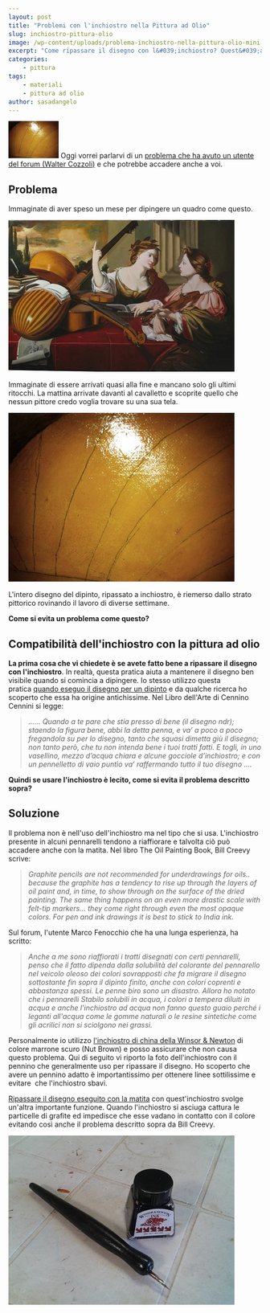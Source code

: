 ```yaml
---
layout: post
title: "Problemi con l'inchiostro nella Pittura ad Olio"
slug: inchiostro-pittura-olio
image: /wp-content/uploads/problema-inchiostro-nella-pittura-olio-mini.jpg
excerpt: "Come ripassare il disegno con l&#039;inchiostro? Quest&#039;articolo ti spiega come usare l&#039;inchiostro per ripassare i tuoi disegni quando realizzi dipinti ad olio."
categories:
    - pittura
tags:
    - materiali
    - pittura ad olio
author: sasadangelo
---
```


![Problema inchiostro nella Pittura ad Olio](/wp-content/uploads/problema-inchiostro-nella-pittura-olio-mini.jpg) Oggi vorrei parlarvi di un [problema che ha avuto un utente del forum (Walter Cozzoli)](http://forum.disegnoepittura.it/viewtopic.php?f=4&t=1743 "Compatibilità inchiostro e Pittura ad Olio") e che potrebbe accadere anche a voi.

## Problema

Immaginate di aver speso un mese per dipingere un quadro come questo.

![Divine Inspiration of Music](/wp-content/uploads/divine-inspiration-of-music.jpg)

Immaginate di essere arrivati quasi alla fine e mancano solo gli ultimi ritocchi. La mattina arrivate davanti al cavalletto e scoprite quello che nessun pittore credo voglia trovare su una sua tela.

![Problema inchiostro nella Pittura ad Olio](/wp-content/uploads/problema-inchiostro-nella-pittura-olio.jpg)

L'intero disegno del dipinto, ripassato a inchiostro, è riemerso dallo strato pittorico rovinando il lavoro di diverse settimane.

**Come si evita un problema come questo?**

## Compatibilità dell'inchiostro con la pittura ad olio

**La prima cosa che vi chiedete è se avete fatto bene a ripassare il disegno con l'inchiostro**. In realtà, questa pratica aiuta a mantenere il disegno ben visibile quando si comincia a dipingere. Io stesso utilizzo questa pratica [quando eseguo il disegno per un dipinto](/come-trasferire-un-disegno-sulla-tela-con-posterrazor/) e da qualche ricerca ho scoperto che essa ha origine antichissime. Nel Libro dell'Arte di Cennino Cennini si legge:

> _...... Quando a te pare che stia presso di bene (il disegno ndr); staendo la figura bene, abbi la detta penna, e va’ a poco a poco fregandola su per lo disegno, tanto che squasi dimetta giù il disegno; non tanto però, che tu non intenda bene i tuoi tratti fatti. E togli, in uno vasellino, mezzo d’acqua chiara e alcune gocciole d’inchiostro; e con un pennelletto di vaio puntìo va’ raffermando tutto il tuo disegno ...._

**Quindi se usare l'inchiostro è lecito, come si evita il problema descritto sopra?**

## Soluzione

Il problema non è nell'uso dell'inchiostro ma nel tipo che si usa. L'inchiostro presente in alcuni pennarelli tendono a riaffiorare e talvolta ciò può accadere anche con la matita. Nel libro The Oil Painting Book, Bill Creevy scrive:

> _Graphite pencils are not recommended for underdrawings for oils.. because the graphite has a tendency to rise up through the layers of oil paint and, in time, to show through on the surface of the dried painting. The same thing happens on an even more drastic scale with felt-tip markers... they come right through even the most opaque colors. For pen and ink drawings it is best to stick to India ink._

Sul forum, l'utente Marco Fenocchio che ha una lunga esperienza, ha scritto:

> _Anche a me sono riaffiorati i tratti disegnati con certi pennarelli, penso che il fatto dipenda dalla solubilità del colorante del pennarello nel veicolo oleoso dei colori sovrapposti che fa migrare il disegno sottostante fin sopra il dipinto finito, anche con colori coprenti e abbastanza spessi. Le penne biro sono un disastro. Allora ho notato che i pennarelli Stabilo solubili in acqua, i colori a tempera diluiti in acqua e anche l'inchiostro ad acqua non fanno questo guaio perché i leganti all'acqua come le gomme naturali o le resine sintetiche come gli acrilici non si sciolgono nei grassi._ 

Personalmente io utilizzo [l'inchiostro di china della Winsor & Newton](https://www.winsornewton.com/products/inks/drawing-inks/ "Inchiostro da Disegno") di colore marrone scuro (Nut Brown) e posso assicurare che non causa questo problema. Qui di seguito vi riporto la foto dell'inchiostro con il pennino che generalmente uso per ripassare il disegno. Ho scoperto che avere un pennino adatto è importantissimo per ottenere linee sottilissime e evitare  che l'inchiostro sbavi.

[Ripassare il disegno eseguito con la matita](/come-disegnare-soggetto-dipinto/) con quest'inchiostro svolge un'altra importante funzione. Quando l'inchiostro si asciuga cattura le particelle di grafite ed impedisce che esse vadano in contatto con il colore evitando così anche il problema descritto sopra da Bill Creevy.

![Penna ed Inchiostro](/wp-content/uploads/penna-inchiostro.jpg)
